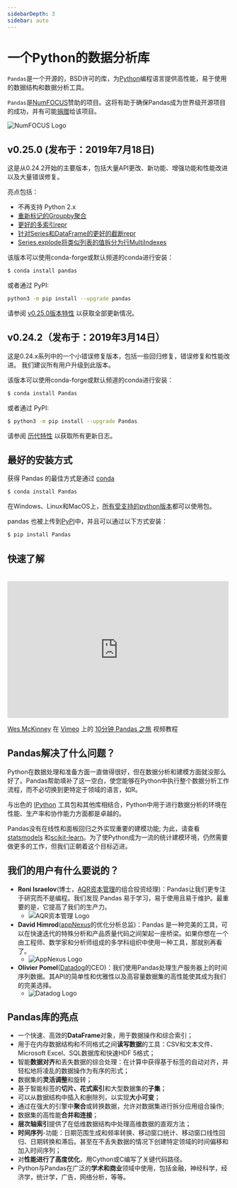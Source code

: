 ```yaml
---
sidebarDepth: 3
sidebar: auto
---
```


# 一个Python的数据分析库

``Pandas``是一个开源的，BSD许可的库，为[Python](https://www.python.org/)编程语言提供高性能，易于使用的数据结构和数据分析工具。

``Pandas``是[NumFOCUS](https://www.numfocus.org/open-source-projects.html)赞助的项目。这将有助于确保Pandas成为世界级开源项目的成功，并有可能[捐赠](https://pandas.pydata.org/donate.html)给该项目。

![NumFOCUS Logo](/static/images/SponsoredProjectStamp_300px.png)

## v0.25.0 (发布于：2019年7月18日)

这是从0.24.2开始的主要版本，包括大量API更改、新功能、增强功能和性能改进以及大量错误修复。

亮点包括：

- 不再支持 Python 2.x
- [重新标记的Groupby聚合](https://pandas.pydata.org/pandas-docs/version/0.25/whatsnew/v0.25.0.html#groupby-aggregation-with-relabeling)
- [更好的多索引repr](https://pandas.pydata.org/pandas-docs/version/0.25/whatsnew/v0.25.0.html#better-repr-for-multiindex)
- [针对Series和DataFrame的更好的截断repr](https://pandas.pydata.org/pandas-docs/version/0.25/whatsnew/v0.25.0.html#shorter-truncated-repr-for-series-and-dataframe)
- [Series.explode将类似列表的值拆分为行MultiIndexes](https://pandas.pydata.org/pandas-docs/version/0.25/whatsnew/v0.25.0.html#series-explode-to-split-list-like-values-to-rows)

该版本可以使用conda-forge或默认频道的conda进行安装：

``` bash
$ conda install pandas
```

或者通过 PyPI:

``` bash
python3 -m pip install --upgrade pandas
```

请参阅 [v0.25.0版本特性](/docs/whatsnew/v0.25.0.html) 以获取全部更新情况。

## v0.24.2（发布于：2019年3月14日）

这是0.24.x系列中的一个小错误修复版本，包括一些回归修复，错误修复和性能改进。 我们建议所有用户升级到此版本。

该版本可以使用conda-forge或默认频道的conda进行安装：

``` bash
$ conda install Pandas
```

或者通过 PyPI:

``` bash
$ python3 -m pip install --upgrade Pandas
```

请参阅 [历代特性](https://pandas.pydata.org/pandas-docs/version/0.24.2/whatsnew/v0.24.2.html) 以获取所有更新日志。

## 最好的安装方式

获得 Pandas 的最佳方式是通过 [conda](http://Pandas.pydata.org/Pandas-docs/stable/install.html#installing-Pandas-with-anaconda)

``` bash
$ conda install Pandas
```

在Windows、Linux和MacOS上，[所有受支持的python版本](http://Pandas.pydata.org/Pandas-docs/stable/install.html#python-version-support)都可以使用包。

pandas 也被上传到[PyPI](https://pypi.org/project/Pandas/)中，并且可以通过以下方式安装：

``` bash
$ pip install Pandas
```

## 快速了解

<iframe src="https://player.vimeo.com/video/59324550" style="margin-top: 20px;" width="500" height="309" frameborder="0" webkitallowfullscreen="" mozallowfullscreen="" allowfullscreen=""></iframe>

[Wes McKinney](https://vimeo.com/user10077863) 在 [Vimeo](https://vimeo.com/) 上的 [10分钟 Pandas 之旅](https://vimeo.com/59324550) 视频教程

## Pandas解决了什么问题？

Python在数据处理和准备方面一直做得很好，但在数据分析和建模方面就没那么好了。Pandas帮助填补了这一空白，使您能够在Python中执行整个数据分析工作流程，而不必切换到更特定于领域的语言，如R。

与出色的 [IPython](https://ipython.org/) 工具包和其他库相结合，Python中用于进行数据分析的环境在性能、生产率和协作能力方面都是卓越的。

Pandas没有在线性和面板回归之外实现重要的建模功能; 为此，请查看 [statsmodels](http://statsmodels.sf.net/) 和[scikit-learn](http://scikit-learn.org/)。为了使Python成为一流的统计建模环境，仍然需要做更多的工作，但我们正朝着这个目标迈进。

## 我们的用户有什么要说的？

- **Roni Israelov**(博士，[AQR资本管理](https://www.aqr.com/)的组合投资经理)：Pandas让我们更专注于研究而不是编程。我们发现 Pandas 易于学习，易于使用且易于维护。最重要的是，它提高了我们的生产力。
  - ![AQR资本管理 Logo](/static/images/aqr_capital_management_logo.png)
- **David Himrod**([appNexus](https://www.appnexus.com/)的优化分析总监)：Pandas 是一种完美的工具，可以在快速迭代的特殊分析和产品质量代码之间架起一座桥梁。如果你想在一个由工程师、数学家和分析师组成的多学科组织中使用一种工具，那就别再看了。
  - ![AppNexus Logo](/static/images/appnexus_logo.png)
- **Olivier Pomel**([Datadog](https://www.datadoghq.com/)的CEO)：我们使用Pandas处理生产服务器上的时间序列数据。其API的简单性和优雅性以及高容量数据集的高性能使其成为我们的完美选择。
  - ![Datadog Logo](/static/images/datadog_logo.png)

## Pandas库的亮点

- 一个快速、高效的**DataFrame**对象，用于数据操作和综合索引；
- 用于在内存数据结构和不同格式之间**读写数据**的工具：CSV和文本文件、Microsoft Excel、SQL数据库和快速HDF 5格式；
- 智能**数据对齐**和丢失数据的综合处理：在计算中获得基于标签的自动对齐，并轻松地将凌乱的数据操作为有序的形式；
- 数据集的**灵活调整**和旋转；
- 基于智能标签的**切片、花式索引**和大型数据集的**子集**；
- 可以从数据结构中插入和删除列，以实现**大小可变**；
- 通过在强大的引擎中**聚合**或转换数据，允许对数据集进行拆分应用组合操作;
- 数据集的高性能**合并和连接**；
- **层次轴索引**提供了在低维数据结构中处理高维数据的直观方法；
- **时间序列**-功能：日期范围生成和频率转换、移动窗口统计、移动窗口线性回归、日期转换和滞后。甚至在不丢失数据的情况下创建特定领域的时间偏移和加入时间序列；
- 对**性能进行了高度优化**，用Cython或C编写了关键代码路径。
- Python与Pandas在广泛的**学术和商业**领域中使用，包括金融，神经科学，经济学，统计学，广告，网络分析，等等。
